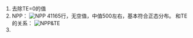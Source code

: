 1. 去除TE=0的值
2. NPP：
![NPP](http://ww3.sinaimg.cn/large/006y8lVajw1fbkazm2x9wj31ik0yck7x.jpg)
41165行，无空值，中值500左右，基本符合正态分布。
和TE的关系：
![NPP&TE]()
2.



